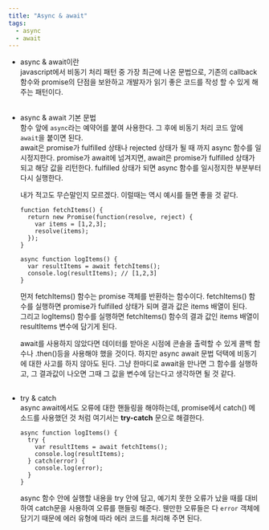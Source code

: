 ```yaml
---
title: "Async & await"
tags:
  - async
  - await
---
```


- async & await이란  
  javascript에서 비동기 처리 패턴 중 가장 최근에 나온 문법으로, 기존의 callback 함수와 promise의 단점을 보완하고 개발자가 읽기 좋은 코드를 작성 할 수 있게 해주는 패턴이다.  
  <br>

- async & await 기본 문법  
  함수 앞에 `async`라는 예약어를 붙여 사용한다. 그 후에 비동기 처리 코드 앞에 `await`을 붙이면 된다.  
  await은 promise가 fulfilled 상태나 rejected 상태가 될 때 까지 async 함수를 일시정지한다. promise가 await에 넘겨지면, await은 promise가 fulfilled 상태가 되고 해당 값을 리턴한다. fulfilled 상태가 되면 async 함수를 일시정지한 부분부터 다시 실행한다.  
  
  내가 적고도 무슨말인지 모르겠다. 이럴때는 역시 예시를 들면 좋을 것 같다.  
  
  ```
  function fetchItems() {
    return new Promise(function(resolve, reject) {
      var items = [1,2,3];
      resolve(items);
    });
  }
  
  async function logItems() {
    var resultItems = await fetchItems();
    console.log(resultItems); // [1,2,3]
  }
  ```
  
  먼저 fetchItems() 함수는 promise 객체를 반환하는 함수이다. fetchItems() 함수를 실행하면 promise가 fulfilled 상태가 되며 결과 값은 items 배열이 된다.  
  그리고 logItems() 함수를 실행하면 fetchItems() 함수의 결과 값인 items 배열이 resultItems 변수에 담기게 된다.  

  await를 사용하지 않았다면 데이터를 받아온 시점에 콘솔을 출력할 수 있게 콜백 함수나 .then()등을 사용해야 했을 것이다. 하지만 async await 문법 덕택에 비동기에 대한 사고를 하지 않아도 된다. 그냥 한마디로 await을 만나면 그 함수를 실행하고, 그 결과값이 나오면 그때 그 값을 변수에 담는다고 생각하면 될 것 같다.  
  <br>
- try & catch  
  async await에서도 오류에 대한 핸들링을 해야하는데, promise에서 catch() 메소드를 사용했던 것 처럼 여기서는 **try-catch** 문으로 해결한다.  
  
  ```
  async function logItems() {
    try {
      var resultItems = await fetchItems();
      console.log(resultItems);
    } catch(error) {
      console.log(error);
    }
  }
  ```
  
  async 함수 안에 실행할 내용을 try 안에 담고, 예기치 못한 오류가 났을 때를 대비하여 catch문을 사용하여 오류를 핸들링 해준다. 웬만한 오류들은 다 `error` 객체에 담기기 때문에 에러 유형에 따라 에러 코드를 처리해 주면 된다.  
